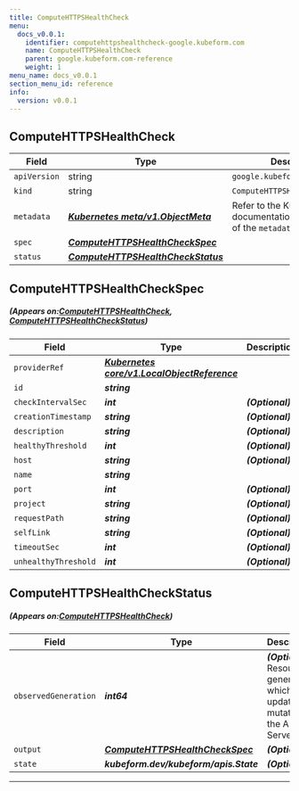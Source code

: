 ```yaml
---
title: ComputeHTTPSHealthCheck
menu:
  docs_v0.0.1:
    identifier: computehttpshealthcheck-google.kubeform.com
    name: ComputeHTTPSHealthCheck
    parent: google.kubeform.com-reference
    weight: 1
menu_name: docs_v0.0.1
section_menu_id: reference
info:
  version: v0.0.1
---
```


## ComputeHTTPSHealthCheck
| Field | Type | Description |
| ------ | ----- | ----------- |
| `apiVersion` | string | `google.kubeform.com/v1alpha1` |
|    `kind` | string | `ComputeHTTPSHealthCheck` |
| `metadata` | ***[Kubernetes meta/v1.ObjectMeta](https://kubernetes.io/docs/reference/generated/kubernetes-api/v1.13/#objectmeta-v1-meta)***|Refer to the Kubernetes API documentation for the fields of the `metadata` field.|
| `spec` | ***[ComputeHTTPSHealthCheckSpec](#ComputeHTTPSHealthCheckSpec)***||
| `status` | ***[ComputeHTTPSHealthCheckStatus](#ComputeHTTPSHealthCheckStatus)***||
## ComputeHTTPSHealthCheckSpec
##### (Appears on:[ComputeHTTPSHealthCheck](#ComputeHTTPSHealthCheck), [ComputeHTTPSHealthCheckStatus](#ComputeHTTPSHealthCheckStatus))
| Field | Type | Description |
| ------ | ----- | ----------- |
| `providerRef` | ***[Kubernetes core/v1.LocalObjectReference](https://kubernetes.io/docs/reference/generated/kubernetes-api/v1.13/#localobjectreference-v1-core)***||
| `id` | ***string***||
| `checkIntervalSec` | ***int***| ***(Optional)*** |
| `creationTimestamp` | ***string***| ***(Optional)*** |
| `description` | ***string***| ***(Optional)*** |
| `healthyThreshold` | ***int***| ***(Optional)*** |
| `host` | ***string***| ***(Optional)*** |
| `name` | ***string***||
| `port` | ***int***| ***(Optional)*** |
| `project` | ***string***| ***(Optional)*** |
| `requestPath` | ***string***| ***(Optional)*** |
| `selfLink` | ***string***| ***(Optional)*** |
| `timeoutSec` | ***int***| ***(Optional)*** |
| `unhealthyThreshold` | ***int***| ***(Optional)*** |
## ComputeHTTPSHealthCheckStatus
##### (Appears on:[ComputeHTTPSHealthCheck](#ComputeHTTPSHealthCheck))
| Field | Type | Description |
| ------ | ----- | ----------- |
| `observedGeneration` | ***int64***| ***(Optional)*** Resource generation, which is updated on mutation by the API Server.|
| `output` | ***[ComputeHTTPSHealthCheckSpec](#ComputeHTTPSHealthCheckSpec)***| ***(Optional)*** |
| `state` | ***kubeform.dev/kubeform/apis.State***| ***(Optional)*** |
---
